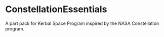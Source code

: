 # ConstellationEssentials
A part pack for Kerbal Space Program inspired by the NASA Constellation program.
